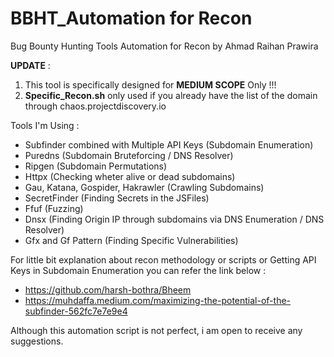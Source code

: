 # BBHT_Automation for Recon
Bug Bounty Hunting Tools Automation for Recon by Ahmad Raihan Prawira

****UPDATE**** : 
1. This tool is specifically designed for ****MEDIUM SCOPE**** Only !!!
2. ****Specific_Recon.sh**** only used if you already have the list of the domain through chaos.projectdiscovery.io

Tools I'm Using :
- Subfinder combined with Multiple API Keys (Subdomain Enumeration)
- Puredns (Subdomain Bruteforcing / DNS Resolver)
- Ripgen (Subdomain Permutations)
- Httpx (Checking wheter alive or dead subdomains)
- Gau, Katana, Gospider, Hakrawler (Crawling Subdomains)
- SecretFinder (Finding Secrets in the JSFiles)
- Ffuf (Fuzzing)
- Dnsx (Finding Origin IP through subdomains via DNS Enumeration / DNS Resolver)
- Gfx and Gf Pattern (Finding Specific Vulnerabilities)

For little bit explanation about recon methodology or scripts or Getting API Keys in Subdomain Enumeration you can refer the link below :
- https://github.com/harsh-bothra/Bheem
- https://muhdaffa.medium.com/maximizing-the-potential-of-the-subfinder-562fc7e7e9e4

Although this automation script is not perfect, i am open to receive any suggestions.
